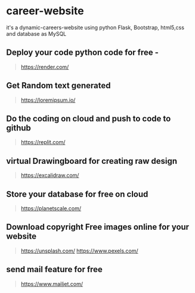 # career-website
it's a dynamic-careers-website using python Flask, Bootstrap, html5,css and database as MySQL

## Deploy your code python code for free - 
> https://render.com/

## Get Random text generated
> https://loremipsum.io/
>

## Do the coding on cloud and push to code to github
> https://replit.com/

## virtual Drawingboard for creating raw design
> https://excalidraw.com/

## Store your database for free on cloud
> https://planetscale.com/

## Download  copyright Free images online for your website
> https://unsplash.com/
> https://www.pexels.com/

## send mail feature for free
> https://www.mailjet.com/

